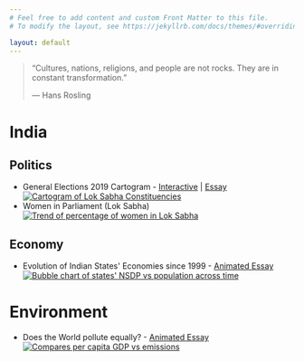 ```yaml
---
# Feel free to add content and custom Front Matter to this file.
# To modify the layout, see https://jekyllrb.com/docs/themes/#overriding-theme-defaults

layout: default
---
```


> “Cultures, nations, religions, and people are not rocks. They are in constant transformation.”
>
> — Hans Rosling

# India

## Politics

- General Elections 2019 Cartogram - [Interactive](./_pages/india_lok_sabha_2019.html) | [Essay](https://bsky.app/profile/thechutneyboy.bsky.social/post/3ko7ehqcuh62u)
  <a href="{{site.baseurl | prepend: site.url}}/india_lok_sabha_2019.html">
  <img src="{{site.baseurl | prepend: site.url}}/docs/assets/images/lok_sabha_social.png" alt="Cartogram of Lok Sabha Constituencies" />
  </a>
- Women in Parliament (Lok Sabha)
  <a href="{{site.baseurl | prepend: site.url}}//docs/assets/images/women_in_parliament.png">
  <img src="{{site.baseurl | prepend: site.url}}//docs/assets/images/women_in_parliament.png" alt="Trend of percentage of women in Lok Sabha" />
  </a>

## Economy

- Evolution of Indian States' Economies since 1999 - [Animated Essay](./_pages/india_states_nsdp.html)
  <a href="{{site.baseurl | prepend: site.url}}/india_states_nsdp.html">
  <img src="{{site.baseurl | prepend: site.url}}/docs/assets/images/indian_states_nsdp_per_capita.png" alt="Bubble chart of states' NSDP vs population across time">
  </a>

# Environment

- Does the World pollute equally? - [Animated Essay](./_pages/emissions_per_capita.html)
  <a href="{{site.baseurl | prepend: site.url}}/emissions_per_capita.html">
  <img src="{{site.baseurl | prepend: site.url}}/docs/assets/images/emissions_gdp_per_capita.png" alt="Compares per capita GDP vs emissions">
  </a>

<!-- Google tag (gtag.js) -->
<script async src="https://www.googletagmanager.com/gtag/js?id=G-HS9GPYMD5N"></script>
<script>
  window.dataLayer = window.dataLayer || [];
  function gtag(){dataLayer.push(arguments);}
  gtag('js', new Date());

  gtag('config', 'G-HS9GPYMD5N');
</script>

